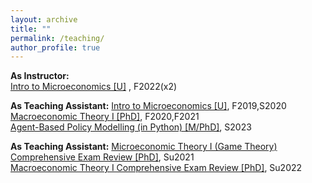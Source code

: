 ```yaml
---
layout: archive
title: ""
permalink: /teaching/
author_profile: true
---
```

<b>As Instructor:</b><br>
<a href="https://www.coursicle.com/ithaca/courses/ECON/12200/">Intro to Microeconomics [U]</a> , F2022(x2)

<b>As Teaching Assistant:</b>
<a href="">Intro to Microeconomics [U]</a>, F2019,S2020 <br>
<a href="">Macroeconomic Theory I [PhD]</a>, F2020,F2021 <br>
<a href="">Agent-Based Policy Modelling (in Python) [M/PhD]</a>, S2023 <br>

<b>As Teaching Assistant:</b>
<a href="">Microeconomic Theory I (Game Theory) Comprehensive Exam Review [PhD]</a>, Su2021 <br>
<a href="">Macroeconomic Theory I Comprehensive Exam Review [PhD]</a>, Su2022 <br>
